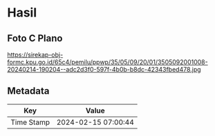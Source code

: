 # Hasil

## Foto C Plano

https://sirekap-obj-formc.kpu.go.id/65c4/pemilu/ppwp/35/05/09/20/01/3505092001008-20240214-190204--adc2d3f0-597f-4b0b-b8dc-42343fbed478.jpg


## Metadata

| Key        | Value               |
| ---------- | ------------------- |
| Time Stamp | 2024-02-15 07:00:44 |



